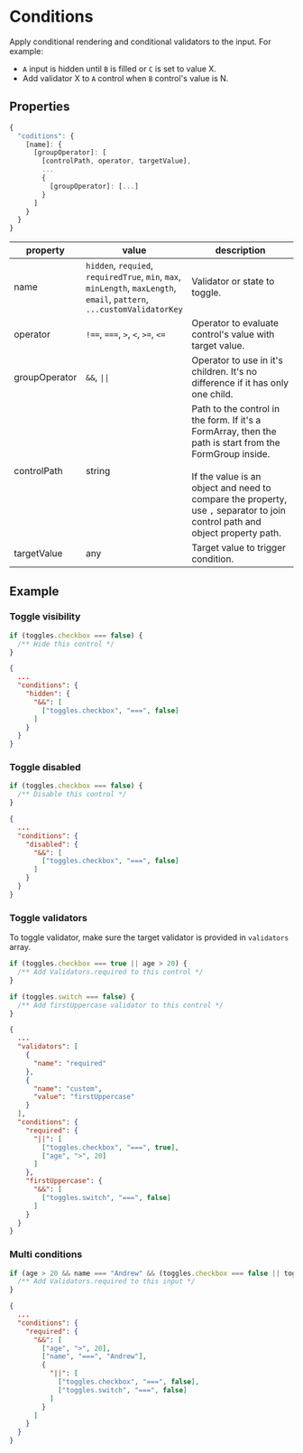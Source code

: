 # Conditions

Apply conditional rendering and conditional validators to the input. For example:

- `A` input is hidden until `B` is filled or `C` is set to value X.
- Add validator X to `A` control when `B` control's value is N.

## Properties

```javascript
{
  "coditions": {
    [name]: {
      [groupOperator]: [
        [controlPath, operator, targetValue],
        ...
        {
          [groupOperator]: [...]
        }
      ]
    }
  }
}
```

<table>
  <thead>
    <th>property</th>
    <th style="width: 35%">value</th>
    <th>description</th>
  </thead>
  <tbody>
    <tr>
      <td>name</td>
      <td>
        <code>hidden</code>,
        <code>requied</code>,
        <code>requiredTrue</code>,
        <code>min</code>,
        <code>max</code>,
        <code>minLength</code>,
        <code>maxLength</code>,
        <code>email</code>,
        <code>pattern</code>,
        <code>...customValidatorKey</code>
      </td>
      <td>Validator or state to toggle.</td>
    </tr>
    <tr>
      <td>operator</td>
      <td>
        <code>!==</code>,
        <code>===</code>,
        <code>></code>,
        <code><</code>,
        <code>>=</code>,
        <code><=</code>
      </td>
      <td>Operator to evaluate control's value with target value.</td>
    </tr>
    <tr>
      <td>groupOperator</td>
      <td>
        <code>&&</code>,
        <code>||</code>
      </td>
      <td>Operator to use in it's children. It's no difference if it has only one child.</td>
    </tr>
    <tr>
      <td>controlPath</td>
      <td>string</td>
      <td>
        Path to the control in the form. If it's a FormArray, then the path is start from the FormGroup inside.<br><br>
        If the value is an object and need to compare the property, use <code>,</code> separator to join control path and object property path.
      </td>
    </tr>
    <tr>
      <td>targetValue</td>
      <td>any</td>
      <td>Target value to trigger condition.</td>
    </tr>
  </tbody>
</table>

## Example

### Toggle visibility

```javascript
if (toggles.checkbox === false) {
  /** Hide this control */
}
```

```json
{
  ...
  "conditions": {
    "hidden": {
      "&&": [
        ["toggles.checkbox", "===", false]
      ]
    }
  }
}
```

### Toggle disabled

```javascript
if (toggles.checkbox === false) {
  /** Disable this control */
}
```

```json
{
  ...
  "conditions": {
    "disabled": {
      "&&": [
        ["toggles.checkbox", "===", false]
      ]
    }
  }
}
```

### Toggle validators

To toggle validator, make sure the target validator is provided in `validators` array.

```javascript
if (toggles.checkbox === true || age > 20) {
  /** Add Validators.required to this control */
}

if (toggles.switch === false) {
  /** Add firstUppercase validator to this control */
}
```

```json
{
  ...
  "validators": [
    {
      "name": "required"
    },
    {
      "name": "custom",
      "value": "firstUppercase"
    }
  ],
  "conditions": {
    "required": {
      "||": [
        ["toggles.checkbox", "===", true],
        ["age", ">", 20]
      ]
    },
    "firstUppercase": {
      "&&": [
        ["toggles.switch", "===", false]
      ]
    }
  }
}
```

### Multi conditions

```javascript
if (age > 20 && name === "Andrew" && (toggles.checkbox === false || toggles.switch === false)) {
  /** Add Validators.required to this input */
}
```

```json
{
  ...
  "conditions": {
    "required": {
      "&&": [
        ["age", ">", 20],
        ["name", "===", "Andrew"],
        {
          "||": [
            ["toggles.checkbox", "===", false],
            ["toggles.switch", "===", false]
          ]
        }
      ]
    }
  }
}
```
